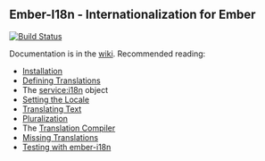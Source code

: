 ## Ember-I18n - Internationalization for Ember

[![Build Status](https://travis-ci.org/jamesarosen/ember-i18n.svg?branch=master)](https://travis-ci.org/jamesarosen/ember-i18n)

Documentation is in the [wiki](https://github.com/jamesarosen/ember-i18n/wiki). Recommended reading:

 * [Installation](https://github.com/jamesarosen/ember-i18n/wiki/Doc:-Installation)
 * [Defining Translations](https://github.com/jamesarosen/ember-i18n/wiki/Doc:-Defining-Translations)
 * The [service:i18n](https://github.com/jamesarosen/ember-i18n/wiki/Doc:-i18n-Service) object
 * [Setting the Locale](https://github.com/jamesarosen/ember-i18n/wiki/Doc:-Setting-the-Locale)
 * [Translating Text](https://github.com/jamesarosen/ember-i18n/wiki/Doc:-Translating-Text)
 * [Pluralization](https://github.com/jamesarosen/ember-i18n/wiki/Doc:-Pluralization)
 * The [Translation Compiler](https://github.com/jamesarosen/ember-i18n/wiki/Doc:-Translation-Compiler)
 * [Missing Translations](https://github.com/jamesarosen/ember-i18n/wiki/Doc:-Missing-Translations)
 * [Testing with ember-i18n](https://github.com/jamesarosen/ember-i18n/wiki/Doc:-Testing)
